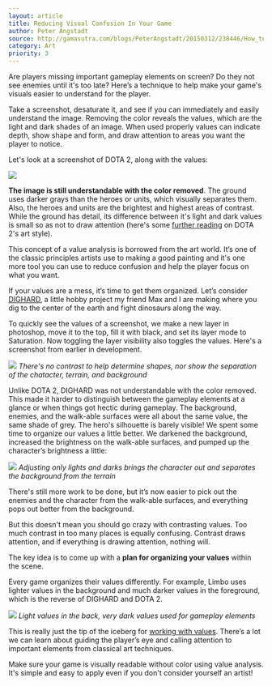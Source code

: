 ```yaml
---
layout: article
title: Reducing Visual Confusion In Your Game
author: Peter Angstadt
source: http://gamasutra.com/blogs/PeterAngstadt/20150312/238446/How_to_Reduce_Visual_Confusion_in_Your_Game.php
category: Art
priority: 3
---
```


Are players missing important gameplay elements on screen? Do they not see enemies until it's too late? Here’s a technique to help make your game's visuals easier to understand for the player.

Take a screenshot, desaturate it, and see if you can immediately and easily understand the image. Removing the color reveals the values, which are the light and dark shades of an image. When used properly values can indicate depth, show shape and form, and draw attention to areas you want the player to notice.

Let's look at a screenshot of DOTA 2, along with the values:

![ ][DOTA 2]

__The image is still understandable with the color removed__. The ground uses darker grays than the heroes or units, which visually separates them. Also, the heroes and units are the brightest and highest areas of contrast. While the ground has detail, its difference between it's light and dark values is small so as not to draw attention (here's some [further reading](http://media.steampowered.com/apps/dota2/workshop/Dota2CharacterArtGuide.pdf) on DOTA 2's art style).

This concept of a value analysis is borrowed from the art world. It’s one of the classic principles artists use to making a good painting and it's one more tool you can use to reduce confusion and help the player focus on what you want.

If your values are a mess, it’s time to get them organized. Let’s consider [DIGHARD](http://dighardcrisis.com/), a little hobby project my friend Max and I are making where you dig to the center of the earth and fight dinosaurs along the way.

To quickly see the values of a screenshot, we make a new layer in photoshop, move it to the top, fill it with black, and set its layer mode to Saturation. Now toggling the layer visibility also toggles the values. Here's a screenshot from earlier in development.

![ ][Dighard 1]
<cite>There's no contrast to help determine shapes, nor show the separation of the chatacter, terrain, and background</cite>

Unlike DOTA 2, DIGHARD was not understandable with the color removed. This made it harder to distinguish between the gameplay elements at a glance or when things got hectic during gameplay. The background, enemies, and the walk-able surfaces were all about the same value, the same shade of grey. The hero's silhouette is barely visible!
We spent some time to organize our values a little better. We darkened the background, increased the brightness on the walk-able surfaces, and pumped up the character’s brightness a little:

![ ][Dighard 2]
<cite>Adjusting only lights and darks brings the character out and separates the background from the terrain</cite>

There's still more work to be done, but it’s now easier to pick out the enemies and the character from the walk-able surfaces, and everything pops out better from the background.

But this doesn't mean you should go crazy with contrasting values. Too much contrast in too many places is equally confusing. Contrast draws attention, and if everything is drawing attention, nothing will.

The key idea is to come up with a __plan for organizing your values__ within the scene.

Every game organizes their values differently. For example, Limbo uses lighter values in the background and much darker values in the foreground, which is the reverse of DIGHARD and DOTA 2.

![ ][Limbo]
<cite>Light values in the back, very dark values used for gameplay elements</cite>

This is really just the tip of the iceberg for [working with values](https://www.youtube.com/watch?v=_1f7VsTILQ4#t=48). There’s a lot we can learn about guiding the player’s eye and calling attention to important elements from classical art techniques.

Make sure your game is visually readable without color using value analysis. It's simple and easy to apply even if you don't consider yourself an artist!

[DOTA 2]: ./dota2.jpg
[Dighard 1]: ./dighard1.jpg
[Dighard 2]: ./dighard2.jpg
[Limbo]: ./limbo.jpg